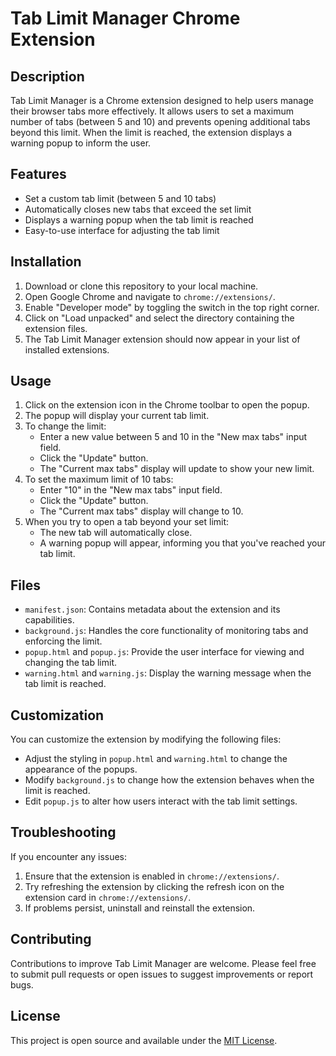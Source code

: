 # Tab Limit Manager Chrome Extension

## Description

Tab Limit Manager is a Chrome extension designed to help users manage their browser tabs more effectively. It allows users to set a maximum number of tabs (between 5 and 10) and prevents opening additional tabs beyond this limit. When the limit is reached, the extension displays a warning popup to inform the user.

## Features

- Set a custom tab limit (between 5 and 10 tabs)
- Automatically closes new tabs that exceed the set limit
- Displays a warning popup when the tab limit is reached
- Easy-to-use interface for adjusting the tab limit

## Installation

1. Download or clone this repository to your local machine.
2. Open Google Chrome and navigate to `chrome://extensions/`.
3. Enable "Developer mode" by toggling the switch in the top right corner.
4. Click on "Load unpacked" and select the directory containing the extension files.
5. The Tab Limit Manager extension should now appear in your list of installed extensions.

## Usage

1. Click on the extension icon in the Chrome toolbar to open the popup.
2. The popup will display your current tab limit.
3. To change the limit:
   - Enter a new value between 5 and 10 in the "New max tabs" input field.
   - Click the "Update" button.
   - The "Current max tabs" display will update to show your new limit.
4. To set the maximum limit of 10 tabs:
   - Enter "10" in the "New max tabs" input field.
   - Click the "Update" button.
   - The "Current max tabs" display will change to 10.
5. When you try to open a tab beyond your set limit:
   - The new tab will automatically close.
   - A warning popup will appear, informing you that you've reached your tab limit.

## Files

- `manifest.json`: Contains metadata about the extension and its capabilities.
- `background.js`: Handles the core functionality of monitoring tabs and enforcing the limit.
- `popup.html` and `popup.js`: Provide the user interface for viewing and changing the tab limit.
- `warning.html` and `warning.js`: Display the warning message when the tab limit is reached.

## Customization

You can customize the extension by modifying the following files:
- Adjust the styling in `popup.html` and `warning.html` to change the appearance of the popups.
- Modify `background.js` to change how the extension behaves when the limit is reached.
- Edit `popup.js` to alter how users interact with the tab limit settings.

## Troubleshooting

If you encounter any issues:
1. Ensure that the extension is enabled in `chrome://extensions/`.
2. Try refreshing the extension by clicking the refresh icon on the extension card in `chrome://extensions/`.
3. If problems persist, uninstall and reinstall the extension.

## Contributing

Contributions to improve Tab Limit Manager are welcome. Please feel free to submit pull requests or open issues to suggest improvements or report bugs.

## License

This project is open source and available under the [MIT License](LICENSE).